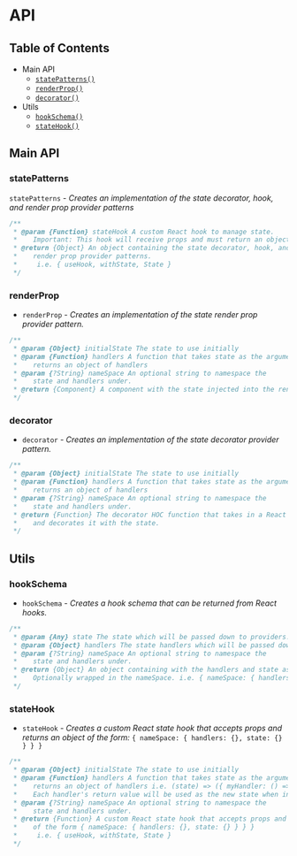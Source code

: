 # API

## Table of Contents
  - Main API
    + [`statePatterns()`](#statePatterns)
    + [`renderProp()`](#renderProp)
    + [`decorator()`](#decorator)
  - Utils
    + [`hookSchema()`](#hookSchema)
    + [`stateHook()`](#stateHook)


## Main API

### statePatterns
`statePatterns` - _Creates an implementation of the state decorator, hook, and render prop provider patterns_
```javascript
/**
 * @param {Function} stateHook A custom React hook to manage state.
 *    Important: This hook will receive props and must return an object.
 * @return {Object} An object containing the state decorator, hook, and
 *    render prop provider patterns.
 *     i.e. { useHook, withState, State }
 */
```

### renderProp
+ `renderProp` - _Creates an implementation of the state render prop provider pattern._
```javascript
/**
 * @param {Object} initialState The state to use initially
 * @param {Function} handlers A function that takes state as the argument and
 *    returns an object of handlers
 * @param {?String} nameSpace An optional string to namespace the
 *    state and handlers under.
 * @return {Component} A component with the state injected into the render prop.
 */
```

### decorator
+ `decorator` -  _Creates an implementation of the state decorator provider pattern._
```javascript
/**
 * @param {Object} initialState The state to use initially
 * @param {Function} handlers A function that takes state as the argument and
 *    returns an object of handlers
 * @param {?String} nameSpace An optional string to namespace the
 *    state and handlers under.
 * @return {Function} The decorator HOC function that takes in a React Component
 *    and decorates it with the state.
 */
```


## Utils

### hookSchema
+ `hookSchema` - _Creates a hook schema that can be returned from React hooks._
```javascript
/**
 * @param {Any} state The state which will be passed down to providers.
 * @param {Object} handlers The state handlers which will be passed down to providers.
 * @param {?String} nameSpace An optional string to namespace the
 *    state and handlers under.
 * @return {Object} An object containing with the handlers and state as keys.
 *    Optionally wrapped in the nameSpace. i.e. { nameSpace: { handlers: {}, state: {} } }
 */
```

### stateHook
+ `stateHook` - _Creates a custom React state hook that accepts props and returns an object of the form:_
`{ nameSpace: { handlers: {}, state: {} } } }`
```javascript
/**
 * @param {Object} initialState The state to use initially
 * @param {Function} handlers A function that takes state as the argument and
 *    returns an object of handlers i.e. (state) => ({ myHandler: () => ({ ...state }) })
 *    Each handler's return value will be used as the new state when invoked.
 * @param {?String} nameSpace An optional string to namespace the
 *    state and handlers under.
 * @return {Function} A custom React state hook that accepts props and returns an object
 *    of the form { nameSpace: { handlers: {}, state: {} } } }
 *     i.e. { useHook, withState, State }
 */
```
